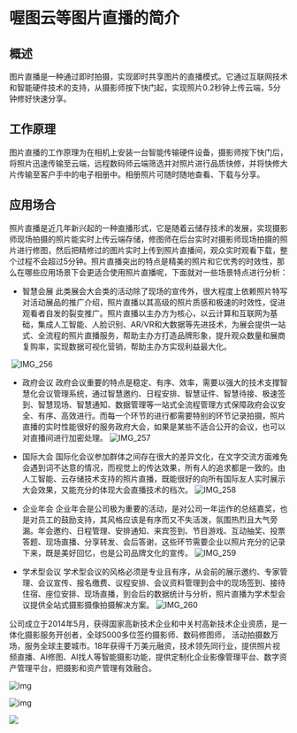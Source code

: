  # 喔图云等图片直播的简介  



## 概述

图片直播是一种通过即时拍摄，实现即时共享图片的直播模式。它通过互联网技术和智能硬件技术的支持，从摄影师按下快门起，实现照片0.2秒钟上传云端，5分钟修好快速分享。 

## 工作原理

图片直播的工作原理为在相机上安装一台智能传输硬件设备，摄影师按下快门后，将照片迅速传输至云端，远程数码师云端筛选并对照片进行品质快修，并将快修大片传输至客户手中的电子相册中。相册照片可随时随地查看、下载与分享。

 

## 应用场合

照片直播是近几年新兴起的一种直播形式，它是随着云储存技术的发展，实现摄影师现场拍摄的照片能实时上传云端存储，修图师在后台实时对摄影师现场拍摄的照片进行修图，然后把精修过的图片实时上传到照片直播间，观众实时观看下载，整个过程不会超过5分钟。照片直播突出的特点是精美的照片和它优秀的时效性，那么在哪些应用场景下会更适合使用照片直播呢，下面就对一些场景特点进行分析：  

  

- 智慧会展
   此类展会大会类的活动除了现场的宣传外，很大程度上依赖照片特写对活动展品的推广介绍，照片直播以其高级的照片质感和极速的时效性，促进观看者自发的裂变推广。照片直播以主办方为核心，以云计算和互联网为基础，集成人工智能、人脸识别、AR/VR和大数据等先进技术，为展会提供一站式、全流程的照片直播服务，帮助主办方打造品牌形象，提升观众数量和展商复购率，实现数据可视化营销，帮助主办方实现利益最大化。  

  

​	  ![IMG_256](file:///C:/Users/k/AppData/Local/Temp/msohtmlclip1/01/clip_image002.jpg)

-  政府会议
   政府会议重要的特点是稳定、有序、效率，需要以强大的技术支撑智慧化会议管理系统，通过智慧邀约、日程安排、智慧证件、智慧待接、极速签到、智慧现场、智慧通知、数据管理等一站式全流程管理方式保障政府会议安全、有序、高效进行。而每一个环节的进行都需要特别的环节记录拍摄，照片直播的实时性能很好的服务政府大会，如果是某些不适合公开的会议，也可以对直播间进行加密处理。
   ![IMG_257](file:///C:/Users/k/AppData/Local/Temp/msohtmlclip1/01/clip_image004.jpg)

-  国际大会
   国际化会议参加群体之间存在很大的差异文化，在文字交流方面难免会遇到词不达意的情况，而视觉上的传达效果，所有人的追求都是一致的。由人工智能、云存储技术支持的照片直播，既能很好的向所有国际友人实时展示大会效果，又能充分的体现大会直播技术的档次。
   ![IMG_258](file:///C:/Users/k/AppData/Local/Temp/msohtmlclip1/01/clip_image006.jpg)

-  企业年会
   企业年会是公司极为重要的活动，是对公司一年运作的总结嘉奖，也是对员工的鼓励支持，其风格应该是有序而又不失活泼，氛围热烈且大气旁漏。年会邀约、日程管理、安排通知、来宾签到、节目游戏、互动抽奖、投票答题、现场直播、分享转发、会后答谢，这些环节需要企业以照片充分的记录下来，既是美好回忆，也是公司品牌文化的宣传。
   ![IMG_259](file:///C:/Users/k/AppData/Local/Temp/msohtmlclip1/01/clip_image008.jpg)

- 学术型会议
   学术型会议的风格必须是专业且有序，从会前的展示邀约、专家管理、会议宣传、报名缴费、议程安排、会议资料管理到会中的现场签到、接待住宿、座位安排、现场直播，到会后的数据统计与分析，照片直播为学术型会议提供全站式摄影摄像拍摄解决方案。
   ![IMG_260](file:///C:/Users/k/AppData/Local/Temp/msohtmlclip1/01/clip_image010.jpg)

   

公司成立于2014年5月，获得国家高新技术企业和中关村高新技术企业资质，是一体化摄影服务开创者，全球5000多位签约摄影师、数码修图师， 活动拍摄数万场，服务全球主要城市。18年获得千万美元融资，技术领先同行业，提供照片视频直播、AI修图、AI找人等智能摄影功能，提供定制化企业影像管理平台、数字资产管理平台，把摄影和资产管理有效融合。

 

 

 

![img](https://gitee.com/lixiaokang66646/whales_photo/raw/master/img/01.png)

 ![img](https://github.com/lixiaokang66646/whales_photo/blob/master/02.png)

![](https://github.com/lixiaokang66646/whales_photo/img/03.png)

